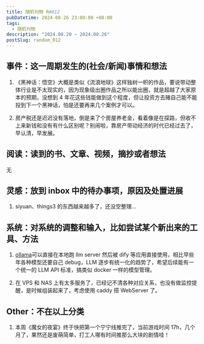 ```yaml
---
title: 随机刊物 R#012
pubDatetime: 2024-08-26 23:00:00 +08:00
tags:
  - 随机刊物
description: "2024.08.20 ~ 2024.08.26"
postSlug: random_012
---
```


## 事件：这一周期发生的(社会/新闻)事情和想法

1. 《黑神话：悟空》大概是类似《流浪地球》这样独树一帜的作品，要说带动整体行业是不太现实的，因为现象级出圈作品之所以能出圈，就是超越了大家原本的预期，没想到 4 年花这些钱能做到这个程度，但让投资方去赌自己能不能投到下一个黑神话，怕是还要再来几个案例才可以。

2. 房产税还是迟迟没有落地，倒是来了个房屋养老金，看着像是在探路，但收不上来新钱和没有有什么区别呢？别闹啦，靠房产带动经济的时代已经过去了，早认清，早发展。

## 阅读：读到的书、文章、视频，摘抄或者想法

无

## 灵感：放到 inbox 中的待办事项，原因及处置进展

1. siyuan、things3 的东西越来越多了，还没空整理...

## 系统：对系统的调整和输入，比如尝试某个新出来的工具、方法

1. [ollama](https://ollama.com/)可以直接在本地跑 llm server 然后被 dify 等应用直接使用，相比早些年各种模型还要自己 debug，LLM 逐步有统一化的趋势了，希望后续能有一个统一的 LLM API 标准，搞类似 docker 一样的模型管理。

2. 在 VPS 和 NAS 上有太多服务了，已经记不清各种对应关系，也没有做监控提醒，是时候组装起来了，考虑使用 caddy 搭 WebServer 了。

## Other：不在以上分类

1. 本周《魔女的夜宴》终于快把第一个宁宁线推完了，当前游戏时间 17h，几个月了，果然还是废萌简单，打工人哪有时间推那么大块的剧情哇！
